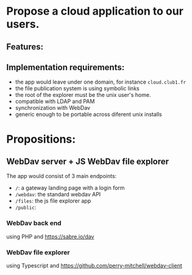 # Propose a cloud application to our users.

## Features:


## Implementation requirements:

- the app would leave under one domain, for instance `cloud.club1.fr`
- the file publication system is using symbolic links
- the root of the explorer must be the unix user's home.
- compatible with LDAP and PAM
- synchronization with WebDav
- generic enough to be portable across diferent unix installs

# Propositions:

## WebDav server + JS WebDav file explorer

The app would consist of 3 main endpoints:

- `/`:       a gateway landing page with a login form
- `/webdav`: the standard webdav API
- `/files`:  the js file explorer app
- `/public`: 

### WebDav back end

using PHP and https://sabre.io/dav

### WebDav file explorer

using Typescript and https://github.com/perry-mitchell/webdav-client
